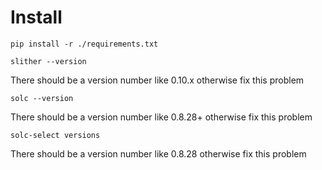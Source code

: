 # Install
```pip install -r ./requirements.txt```

```slither --version```

There should be a version number like 0.10.x otherwise fix this problem

```solc --version```

There should be a version number like 0.8.28+ otherwise fix this problem

```solc-select versions```

There should be a version number like 0.8.28 otherwise fix this problem